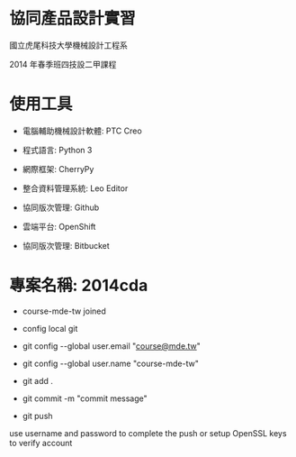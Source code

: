 # 協同產品設計實習

國立虎尾科技大學機械設計工程系

2014 年春季班四技設二甲課程

# 使用工具

* 電腦輔助機械設計軟體: PTC Creo

* 程式語言: Python 3

* 網際框架: CherryPy

* 整合資料管理系統: Leo Editor

* 協同版次管理: Github

* 雲端平台: OpenShift

* 協同版次管理: Bitbucket

# 專案名稱: 2014cda

* course-mde-tw joined

* config local git

* git config --global user.email "course@mde.tw"

* git config --global user.name "course-mde-tw"

* git add .

* git commit -m "commit message"

* git push

use username and password to complete the push or setup OpenSSL keys to verify account
